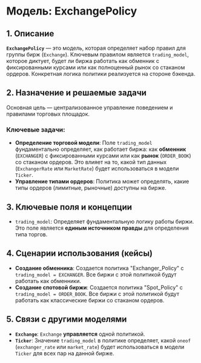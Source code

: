 # Модель: ExchangePolicy

## 1. Описание

**`ExchangePolicy`** — это модель, которая определяет набор правил для группы бирж (`Exchange`). Ключевым правилом является `trading_model`, которое диктует, будет ли биржа работать как обменник с фиксированными курсами или как полноценный рынок со стаканом ордеров. Конкретная логика политики реализуется на стороне бэкенда.

## 2. Назначение и решаемые задачи

Основная цель — централизованное управление поведением и правилами торговых площадок.

### Ключевые задачи:
- **Определение торговой модели**: Поле `trading_model` фундаментально определяет, как работает биржа: как **обменник** (`EXCHANGER`) с фиксированными курсами или как **рынок** (`ORDER_BOOK`) со стаканом ордеров. Это влияет на то, какой тип данных (`ExchangerRate` или `MarketRate`) будет использоваться в модели `Ticker`.
- **Управление типами ордеров**: Политика может определять, какие типы ордеров (лимитные, рыночные) доступны на бирже.

## 3. Ключевые поля и концепции

- `trading_model`: Определяет фундаментальную логику работы биржи. Это поле является **единым источником правды** для определения типа торгов.

## 4. Сценарии использования (кейсы)

- **Создание обменника**: Создается политика "Exchanger_Policy" с `trading_model = EXCHANGER`. Все биржи с этой политикой будут работать как обменники.
- **Создание спотовой биржи**: Создается политика "Spot_Policy" с `trading_model = ORDER_BOOK`. Все биржи с этой политикой будут работать как классические биржи со стаканом ордеров.

## 5. Связи с другими моделями

- **`Exchange`**: `Exchange` **управляется** одной политикой.
- **`Ticker`**: Значение `trading_model` в политике определяет, какой `oneof` (`exchanger_rate` или `market_rate`) будет использоваться в модели `Ticker` для всех пар на данной бирже.
